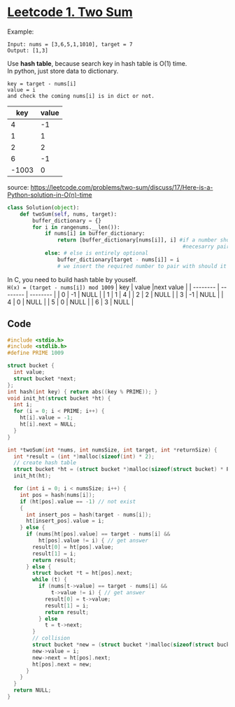 # [Leetcode 1. Two Sum](https://leetcode.com/problems/two-sum/)

Example:
```
Input: nums = [3,6,5,1,1010], target = 7
Output: [1,3]
```
Use **hash table**, because search key in hash table is O(1) time.  
In python, just store data to dictionary. 
```
key = target - nums[i]  
value = i
and check the coming nums[i] is in dict or not.
```
| key | value |
| -------- | -------- | 
| 4     |  -1    |  
| 1     |  1    |  
| 2     |  2    |  
| 6     |  -1    |  
| -1003     |  0    |   

source: https://leetcode.com/problems/two-sum/discuss/17/Here-is-a-Python-solution-in-O(n)-time
```python
class Solution(object):
	def twoSum(self, nums, target):
		buffer_dictionary = {}
		for i in rangenums.__len()):
			if nums[i] in buffer_dictionary:
				return [buffer_dictionary[nums[i]], i] #if a number shows up in the dictionary already that means the 
														#necesarry pair has been iterated on previously
			else: # else is entirely optional
				buffer_dictionary[target - nums[i]] = i 
				# we insert the required number to pair with should it exist later in the list of numbers
```
In C, you need to build hash table by youself.  
`H(x) = (target - nums[i]) mod 1009`
| key | value |next value |
| -------- | -------- | -------- | 
| 0     |  -1    |    NULL    | 
| 1     |  1    |   4    | 
| 2     |  2    |   NULL    |
| 3     |  -1    |   NULL    |
| 4     |  0    |   NULL    |
| 5     |  0    |   NULL    |
| 6     |  3    |   NULL    |

## Code
```c
#include <stdio.h>
#include <stdlib.h>
#define PRIME 1009

struct bucket {
  int value;
  struct bucket *next;
};
int hash(int key) { return abs((key % PRIME)); }
void init_ht(struct bucket *ht) {
  int i;
  for (i = 0; i < PRIME; i++) {
    ht[i].value = -1;
    ht[i].next = NULL;
  }
}

int *twoSum(int *nums, int numsSize, int target, int *returnSize) {
  int *result = (int *)malloc(sizeof(int) * 2);
  // create hash table
  struct bucket *ht = (struct bucket *)malloc(sizeof(struct bucket) * PRIME);
  init_ht(ht);

  for (int i = 0; i < numsSize; i++) {
    int pos = hash(nums[i]);
    if (ht[pos].value == -1) // not exist
    {
      int insert_pos = hash(target - nums[i]);
      ht[insert_pos].value = i;
    } else {
      if (nums[ht[pos].value] == target - nums[i] &&
          ht[pos].value != i) { // get answer
        result[0] = ht[pos].value;
        result[1] = i;
        return result;
      } else {
        struct bucket *t = ht[pos].next;
        while (t) {
          if (nums[t->value] == target - nums[i] &&
              t->value != i) { // get answer
            result[0] = t->value;
            result[1] = i;
            return result;
          } else
            t = t->next;
        }
        // collision
        struct bucket *new = (struct bucket *)malloc(sizeof(struct bucket));
        new->value = i;
        new->next = ht[pos].next;
        ht[pos].next = new;
      }
    }
  }
  return NULL;
}
```
